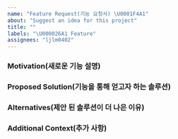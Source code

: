 ```yaml
---
name: "Feature Request(기능 요청서) \U0001F4A1"
about: "Suggest an idea for this project"
title: ""
labels: "\U000026A1 Feature"
assignees: "ljlm0402"
---
```


### Motivation(새로운 기능 설명)

<!-- A clear and concise description of what the motivation for the new feature is, and what problem it is solving. -->

### Proposed Solution(기능을 통해 얻고자 하는 솔루션)

<!-- A clear and concise description of the feature you would like to add, and how it solves the motivating problem. -->

### Alternatives(제안 된 솔루션이 더 나은 이유)

<!-- A clear and concise description of any alternative solutions or features you've considered, and why you're proposed solution is better. -->

### Additional Context(추가 사항)

<!-- Add any other context or screenshots about the feature request here. -->

